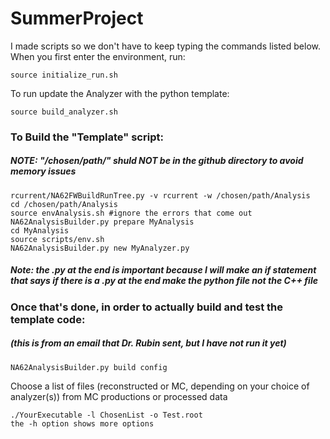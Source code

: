 # SummerProject


I made scripts so we don't have to keep typing the commands listed below. When you first enter the environment, run:

	source initialize_run.sh

To run update the Analyzer with the python template:

	source build_analyzer.sh


### To Build the "Template" script:
##### NOTE: "/chosen/path/" shuld NOT be in the github directory to avoid memory issues
	rcurrent/NA62FWBuildRunTree.py -v rcurrent -w /chosen/path/Analysis
	cd /chosen/path/Analysis
	source envAnalysis.sh #ignore the errors that come out
	NA62AnalysisBuilder.py prepare MyAnalysis
	cd MyAnalysis
	source scripts/env.sh
	NA62AnalysisBuilder.py new MyAnalyzer.py 
##### Note: the .py at the end is important because I will make an if statement that says if there is a .py at the end make the python file not the C++ file

### Once that's done, in order to actually build and test the template code: 
##### (this is from an email that Dr. Rubin sent, but I have not run it yet)
	NA62AnalysisBuilder.py build config
	
Choose a list of files (reconstructed or MC, depending on your choice of analyzer(s)) from MC productions or processed data

	./YourExecutable -l ChosenList -o Test.root
	the -h option shows more options

